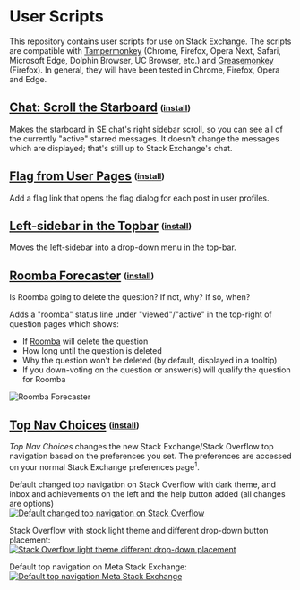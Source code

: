 # User Scripts
This repository contains user scripts for use on Stack Exchange.  The scripts are
compatible with [Tampermonkey](http://tampermonkey.net/) (Chrome, Firefox, Opera Next, Safari, Microsoft Edge, Dolphin Browser, UC Browser, etc.) and [Greasemonkey](http://www.greasespot.net/) (Firefox). In general, they will have been tested in Chrome, Firefox, Opera and Edge.

## [Chat: Scroll the Starboard](https://github.com/makyen/StackExchange-userscripts/blob/master/Chat-Scroll-the-Starboard/SE_Chat_Scroll_the_Starboard.user.js)&nbsp;<sub><sup>([install](https://github.com/makyen/StackExchange-userscripts/raw/master/Chat-Scroll-the-Starboard/SE_Chat_Scroll_the_Starboard.user.js))</sup></sub>

Makes the starboard in SE chat's right sidebar scroll, so you can see all of the currently "active" starred messages. It doesn't change the messages which are displayed; that's still up to Stack Exchange's chat.

## [Flag from User Pages](https://github.com/makyen/StackExchange-userscripts/blob/master/Flag-from-User-Pages/Flag_from_User_Pages.user.js)&nbsp;<sub><sup>([install](https://github.com/makyen/StackExchange-userscripts/raw/master/Flag-from-User-Pages/Flag_from_User_Pages.user.js))</sup></sub>

Add a flag link that opens the flag dialog for each post in user profiles.

## [Left-sidebar in the Topbar](https://github.com/makyen/StackExchange-userscripts/blob/master/Left-sidebar-in-the-Topbar/Left-sidebar_in_the_Topbar.user.js)&nbsp;<sub><sup>([install](https://github.com/makyen/StackExchange-userscripts/raw/master/Left-sidebar-in-the-Topbar/Left-sidebar_in_the_Topbar.user.js))</sup></sub>

Moves the left-sidebar into a drop-down menu in the top-bar.

## [Roomba Forecaster](https://github.com/makyen/StackExchange-userscripts/tree/master/Roomba-Forecaster)&nbsp;<sub><sup>([install](https://github.com/makyen/StackExchange-userscripts/raw/master/Roomba-Forecaster/RoombaForecaster.user.js))</sup></sub>

Is Roomba going to delete the question? If not, why? If so, when?

Adds a "roomba" status line under "viewed"/"active" in the top-right of question pages which shows:

* If [Roomba](http://stackoverflow.com/help/roomba) will delete the question
* How long until the question is deleted
* Why the question won't be deleted (by default, displayed in a tooltip)
* If you down-voting on the question or answer(s) will qualify the question for Roomba



![Roomba Forecaster](https://github.com/makyen/StackExchange-userscripts/raw/master/Roomba-Forecaster/README-assets/larger-down-vote-question-will-roomba.png)


## [Top Nav Choices](https://github.com/makyen/StackExchange-userscripts/tree/master/Top-Nav-Choices)&nbsp;<sub><sup>([install](https://github.com/makyen/StackExchange-userscripts/raw/master/Top-Nav-Choices/Stack_Exchange_Top_Nav_Choices.user.js))</sup></sub>

*Top Nav Choices* changes the new Stack Exchange/Stack Overflow top navigation based on the preferences you set. The preferences are accessed on your normal Stack Exchange preferences page<sup>1</sup>.

Default changed top navigation on Stack Overflow with dark theme, and inbox and achievements on the left and the help button added (all changes are options)  
[![Default changed top navigation on Stack Overflow][1]][1]

Stack Overflow with stock light theme and different drop-down button placement:  
[![Stack Overflow light theme different drop-down placement][2]][2]

Default top navigation on Meta Stack Exchange:  
[![Default top navigation Meta Stack Exchange][5]][5]




  [1]: https://github.com/makyen/StackExchange-userscripts/raw/master/Top-Nav-Choices/README-assets/SO-TNC-SO-default-top-nav.png
  [2]: https://github.com/makyen/StackExchange-userscripts/raw/master/Top-Nav-Choices/README-assets/SO-TNC-SO-light-theme-achievments-and-inbox-center-top-nav.png
  [5]: https://github.com/makyen/StackExchange-userscripts/raw/master/Top-Nav-Choices/README-assets/SO-TNC-MSE-default-top-nav.png